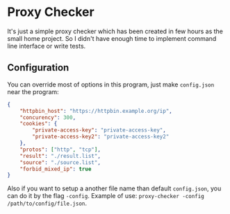 # Proxy Checker
It's just a simple proxy checker which has been created in few hours as the small home project.
So I didn't have enough time to implement command line interface or write tests.

## Configuration
You can override most of options in this program, just make `config.json` near the program:
```json
{
    "httpbin_host": "https://httpbin.example.org/ip",
    "concurency": 300,
    "cookies": {
        "private-access-key": "private-access-key",
        "private-access-key2": "private-access-key2"
    },
    "protos": ["http", "tcp"],
    "result": "./result.list",
    "source": "./source.list",
    "forbid_mixed_ip": true
}
```

Also if you want to setup a another file name than default `config.json`, you can do it by the flag `-config`. Example of use: `proxy-checker -config /path/to/config/file.json`.
